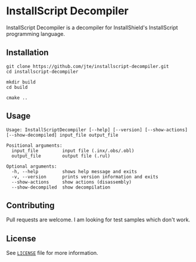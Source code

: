 # InstallScript Decompiler

InstallScript Decompiler is a decompiler for InstallShield's InstallScript programming language.

## Installation

```
git clone https://github.com/jte/installscript-decompiler.git
cd installscript-decompiler

mkdir build
cd build

cmake ..
```

## Usage

```
Usage: InstallScriptDecompiler [--help] [--version] [--show-actions] [--show-decompiled] input_file output_file

Positional arguments:
  input_file         input file (.inx/.obs/.obl)
  output_file        output file (.rul)

Optional arguments:
  -h, --help         shows help message and exits
  -v, --version      prints version information and exits
  --show-actions     show actions (disassembly)
  --show-decompiled  show decompilation
```

## Contributing

Pull requests are welcome. I am looking for test samples which don't work.

## License

See [`LICENSE`](LICENSE) file for more information.
